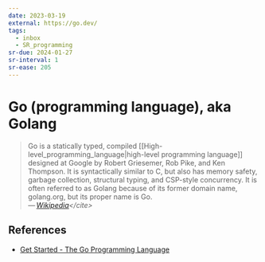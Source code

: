 ```yaml
---
date: 2023-03-19
external: https://go.dev/
tags:
  - inbox
  - SR_programming
sr-due: 2024-01-27
sr-interval: 1
sr-ease: 205
---
```


# Go (programming language), aka Golang

> Go is a statically typed, compiled
> [[High-level_programming_language|high-level programming language]]
> designed at Google by Robert Griesemer, Rob Pike, and Ken Thompson. It is
> syntactically similar to C, but also has memory safety, garbage collection,
> structural typing, and CSP-style concurrency. It is often referred to as
> Golang because of its former domain name, golang.org, but its proper name
> is Go.\
> — <cite>[Wikipedia](https://en.wikipedia.org/wiki/Go_(programming_language))</cite>

## References

- [Get Started - The Go Programming Language](https://go.dev/learn/)

